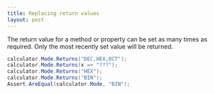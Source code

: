 ```yaml
---
title: Replacing return values
layout: post
---
```


The return value for a method or property can be set as many times as required. Only the most recently set value will be returned.

```csharp
calculator.Mode.Returns("DEC,HEX,OCT");
calculator.Mode.Returns(x => "???");
calculator.Mode.Returns("HEX");
calculator.Mode.Returns("BIN");
Assert.AreEqual(calculator.Mode, "BIN");
```

<!--
```requiredcode
public interface ICalculator { string Mode { get; set; } }

ICalculator calculator;
[SetUp]
public void SetUp() {
    calculator = Substitute.For<ICalculator>();
}
```
-->

